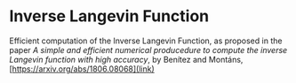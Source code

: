 # Inverse Langevin Function



Efficient computation of the Inverse Langevin Function, as proposed in the paper
*A simple and efficient numerical producedure to compute the inverse Langevin function with high accuracy*,  by Benítez and Montáns, [https://arxiv.org/abs/1806.08068](link)
